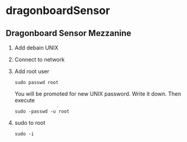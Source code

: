 # dragonboardSensor
## Dragonboard Sensor Mezzanine
1. Add debain UNIX
2. Connect to network
3. Add root user

   ```
   sudo passwd root
   ```
   You will be promoted for new UNIX password. Write it down.
   Then execute
   ```
   sudo -passwd -u root
   ```
4. sudo to root

   ```
   sudo -i
   ```
